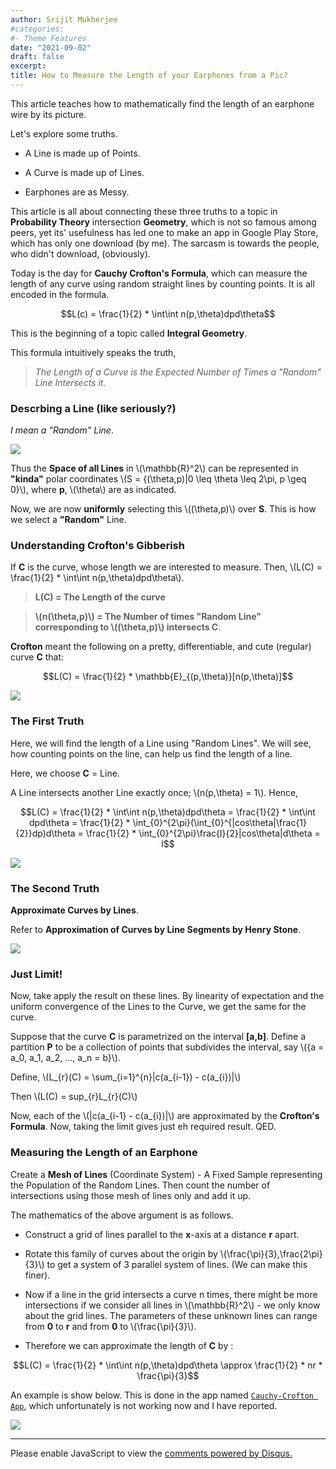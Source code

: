 ```yaml
---
author: Srijit Mukherjee
#categories:
#- Theme Features
date: "2021-09-02"
draft: false
excerpt:
title: How to Measure the Length of your Earphones from a Pic?  
---
```


This article teaches how to mathematically find the length of an earphone wire by its picture.

Let's explore some truths.

* A Line is made up of Points.

* A Curve is made up of Lines.

* Earphones are as Messy.

This article is all about connecting these three truths to a topic in **Probability Theory** intersection **Geometry**, which is not so famous among peers, yet its' usefulness has led one to make an app in Google Play Store, which has only one download (by me). The sarcasm is towards the people, who didn't download, (obviously).

Today is the day for **Cauchy Crofton's Formula**, which can measure the length of any curve using random straight lines by counting points. It is all encoded in the formula.

$$L(c) = \frac{1}{2} * \int\int n(p,\theta)dpd\theta$$

This is the beginning of a topic called **Integral Geometry**.

This formula intuitively speaks the truth,

> *The Length of a Curve is the Expected Number of Times a "Random" Line Intersects it.*

### Descrbing a Line (like seriously?)

*I mean a "Random" Line*.

![](P1.jpg)

Thus the **Space of all Lines** in \\(\mathbb{R}^2\\) can be represented in **"kinda"** polar coordinates \\(S = {(\theta,p)|0 \leq \theta \leq 2\pi, p \geq 0}\\), where **p**, \\(\theta\\) are as indicated.

Now, we are now **uniformly** selecting this \\((\theta,p)\\) over **S**. This is how we select a **"Random"** Line.

### Understanding Crofton's Gibberish

If **C** is the curve, whose length we are interested to measure. Then, \\(L(C) = \frac{1}{2} * \int\int n(p,\theta)dpd\theta\\).

> **L(C) = The Length of the curve**

> **\\(n(\theta,p)\\) = The Number of times "Random Line" corresponding to \\((\theta,p)\\) intersects C**.

**Crofton** meant the following on a pretty, differentiable, and cute (regular) curve **C** that:

$$L(C) = \frac{1}{2} * \mathbb{E}_{(p,\theta)}[n(p,\theta)]$$

![](P2.jpg)

### The First Truth

Here, we will find the length of a Line using "Random Lines". We will see, how counting points on the line, can help us find the length of a line.

Here, we choose **C** = Line.

A Line intersects another Line exactly once; \\(n(p,\theta) = 1\\). Hence,

$$L(C) = \frac{1}{2} * \int\int n(p,\theta)dpd\theta = \frac{1}{2} * \int\int dpd\theta = \frac{1}{2} * \int_{0}^{2\pi}(\int_{0}^{|cos\theta|\frac{1}{2}}dp)d\theta = \frac{1}{2} * \int_{0}^{2\pi}\frac{l}{2}|cos\theta|d\theta = l$$

![](P3.jpg)

### The Second Truth

**Approximate Curves by Lines**.

Refer to **Approximation of Curves by Line Segments by Henry Stone**.

![](P4.jpg)

### Just Limit!

Now, take apply the result on these lines. By linearity of expectation and the uniform convergence of the Lines to the Curve, we get the same for the curve.

Suppose that the curve **C** is parametrized on the interval **[a,b]**. Define a partition **P** to be a collection of points that subdivides the interval, say \\({a = a_0, a_1, a_2, ..., a_n = b}\\).

Define, \\(L_{r}(C) = \sum_{i=1}^{n}|c(a_{i-1}) - c(a_{i})|\\) 

Then \\(L(C) = sup_{r}L_{r}(C)\\)

Now, each of the \\(|c(a_{i-1} - c(a_{i})|\\) are approximated by the **Crofton's Formula**. Now, taking the limit gives just eh required result. QED.

### Measuring the Length of an Earphone

Create a **Mesh of Lines** (Coordinate System) - A Fixed Sample representing the Population of the Random Lines. Then count the number of intersections using those mesh of lines only and add it up.

The mathematics of the above argument is as follows.

* Construct a grid of lines parallel to the **x**-axis at a distance **r** apart.

* Rotate this family of curves about the origin by \\(\frac{\pi}{3},\frac{2\pi}{3}\\) to get a system of 3 parallel system of lines. (We can make this finer).

* Now if a line in the grid intersects a curve n times, there might be more intersections if we consider all lines in \\(\mathbb{R}^2\\) - we only know about the grid lines. The parameters of these unknown lines can range from **0** to **r** and from **0** to \\(\frac{\pi}{3}\\).

* Therefore we can approximate the length of **C** by :

$$L(C) = \frac{1}{2} * \int\int n(p,\theta)dpd\theta \approx \frac{1}{2} * nr * \frac{\pi}{3}$$

An example is show below. This is done in the app named [`Cauchy-Crofton App`](https://play.google.com/store/apps/details?id=com.the.unknown.cauchycroftonapp&hl=en_US), which unfortunately is not working now and I have reported.

![](P5.jpg)

---

<div id="disqus_thread"></div>
<script>
    /**
    *  RECOMMENDED CONFIGURATION VARIABLES: EDIT AND UNCOMMENT THE SECTION BELOW TO INSERT DYNAMIC VALUES FROM YOUR PLATFORM OR CMS.
    *  LEARN WHY DEFINING THESE VARIABLES IS IMPORTANT: https://disqus.com/admin/universalcode/#configuration-variables    */
    /*
    var disqus_config = function () {
    this.page.url = PAGE_URL;  // Replace PAGE_URL with your page's canonical URL variable
    this.page.identifier = PAGE_IDENTIFIER; // Replace PAGE_IDENTIFIER with your page's unique identifier variable
    };
    */
    (function() { // DON'T EDIT BELOW THIS LINE
    var d = document, s = d.createElement('script');
    s.src = 'https://probabilityspace.disqus.com/embed.js';
    s.setAttribute('data-timestamp', +new Date());
    (d.head || d.body).appendChild(s);
    })();
</script>
<noscript>Please enable JavaScript to view the <a href="https://disqus.com/?ref_noscript">comments powered by Disqus.</a></noscript>

